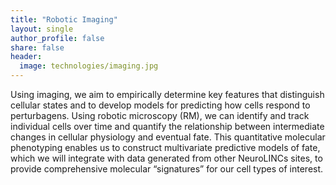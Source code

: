 ```yaml
---
title: "Robotic Imaging"
layout: single
author_profile: false
share: false
header:
  image: technologies/imaging.jpg
---
```


Using imaging, we aim to empirically determine key features that distinguish cellular states and to develop models for predicting how cells respond to perturbagens. Using robotic microscopy (RM), we can identify and track individual cells over time and quantify the relationship between intermediate changes in cellular physiology and eventual fate. This quantitative molecular phenotyping enables us to construct multivariate predictive models of fate, which we will integrate with data generated from other NeuroLINCs sites, to provide comprehensive molecular “signatures” for our cell types of interest.
